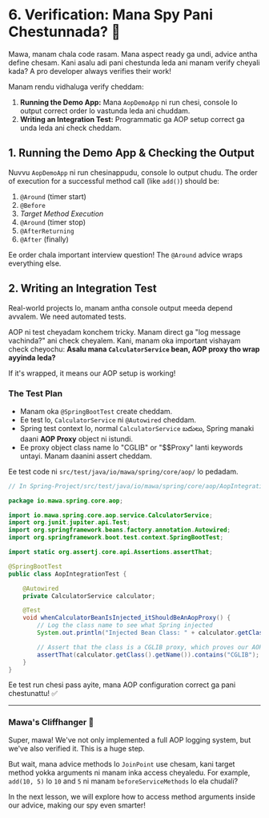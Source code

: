 # 6. Verification: Mana Spy Pani Chestunnada? 🤔

Mawa, manam chala code rasam. Mana aspect ready ga undi, advice antha define chesam. Kani asalu adi pani chestunda leda ani manam verify cheyali kada? A pro developer always verifies their work!

Manam rendu vidhaluga verify cheddam:
1.  **Running the Demo App:** Mana `AopDemoApp` ni run chesi, console lo output correct order lo vastunda leda ani chuddam.
2.  **Writing an Integration Test:** Programmatic ga AOP setup correct ga unda leda ani check cheddam.

## 1. Running the Demo App & Checking the Output

Nuvvu `AopDemoApp` ni run chesinappudu, console lo output chudu. The order of execution for a successful method call (like `add()`) should be:

1.  `@Around` (timer start)
2.  `@Before`
3.  *Target Method Execution*
4.  `@Around` (timer stop)
5.  `@AfterReturning`
6.  `@After` (finally)

Ee order chala important interview question! The `@Around` advice wraps everything else.

## 2. Writing an Integration Test

Real-world projects lo, manam antha console output meeda depend avvalem. We need automated tests.

AOP ni test cheyadam konchem tricky. Manam direct ga "log message vachinda?" ani check cheyalem. Kani, manam oka important vishayam check cheyochu: **Asalu mana `CalculatorService` bean, AOP proxy tho wrap ayyinda leda?**

If it's wrapped, it means our AOP setup is working!

### The Test Plan

*   Manam oka `@SpringBootTest` create cheddam.
*   Ee test lo, `CalculatorService` ni `@Autowired` cheddam.
*   Spring test context lo, normal `CalculatorService` బదులు, Spring manaki daani **AOP Proxy** object ni istundi.
*   Ee proxy object class name lo "CGLIB" or "$$Proxy" lanti keywords untayi. Manam daanini assert cheddam.

Ee test code ni `src/test/java/io/mawa/spring/core/aop/` lo pedadam.

```java
// In Spring-Project/src/test/java/io/mawa/spring/core/aop/AopIntegrationTest.java

package io.mawa.spring.core.aop;

import io.mawa.spring.core.aop.service.CalculatorService;
import org.junit.jupiter.api.Test;
import org.springframework.beans.factory.annotation.Autowired;
import org.springframework.boot.test.context.SpringBootTest;

import static org.assertj.core.api.Assertions.assertThat;

@SpringBootTest
public class AopIntegrationTest {

    @Autowired
    private CalculatorService calculator;

    @Test
    void whenCalculatorBeanIsInjected_itShouldBeAnAopProxy() {
        // Log the class name to see what Spring injected
        System.out.println("Injected Bean Class: " + calculator.getClass().getName());

        // Assert that the class is a CGLIB proxy, which proves our AOP is active
        assertThat(calculator.getClass().getName()).contains("CGLIB");
    }
}
```
Ee test run chesi pass ayite, mana AOP configuration correct ga pani chestunattu! ✅

---

### Mawa's Cliffhanger 🧗

Super, mawa! We've not only implemented a full AOP logging system, but we've also verified it. This is a huge step.

But wait, mana advice methods lo `JoinPoint` use chesam, kani target method yokka arguments ni manam inka access cheyaledu. For example, `add(10, 5)` lo `10` and `5` ni manam `beforeServiceMethods` lo ela chudali?

In the next lesson, we will explore how to access method arguments inside our advice, making our spy even smarter!
